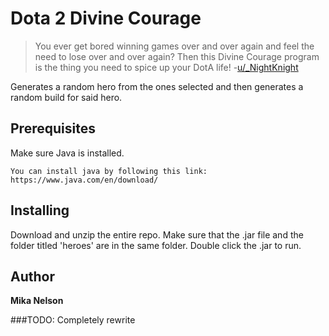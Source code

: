 # Dota 2 Divine Courage

>You ever get bored winning games over and over again and feel the need to lose over and over again? Then this Divine Courage program is the thing you need to spice up your DotA life!
-[u/_NightKnight](https://www.reddit.com/user/_NightKnight)

Generates a random hero from the ones selected and then generates a random build for said hero. 

## Prerequisites

Make sure Java is installed.

```
You can install java by following this link:
https://www.java.com/en/download/
```

## Installing

Download and unzip the entire repo. Make sure that the .jar file and the folder titled 'heroes' are in the same folder. Double click the .jar to run.

## Author

 **Mika Nelson** 

###TODO:
Completely rewrite
